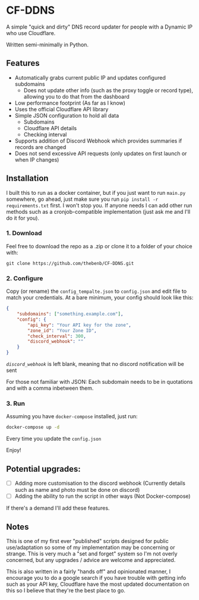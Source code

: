 # CF-DDNS

A simple "quick and dirty" DNS record updater for people with a Dynamic IP who use Cloudflare.

Written semi-minimally in Python.

## Features

-   Automatically grabs current public IP and updates configured subdomains
    -   Does not update other info (such as the proxy toggle or record type), allowing you to do that from the dashboard
-   Low performance footprint (As far as I know)
-   Uses the official Cloudflare API library
-   Simple JSON configuration to hold all data
    -   Subdomains
    -   Cloudflare API details
    -   Checking interval
-   Supports addition of Discord Webhook which provides summaries if records are changed
-   Does not send excessive API requests (only updates on first launch or when IP changes)

## Installation

I built this to run as a docker container, but if you just want to run `main.py` somewhere, go ahead, just make sure you run `pip install -r requirements.txt` first. I won't stop you. If anyone needs I can add other run methods such as a cronjob-compatible implementation (just ask me and I'll do it for you).

### 1. Download

Feel free to download the repo as a .zip or clone it to a folder of your choice with:

```shell
git clone https://github.com/thebenb/CF-DDNS.git
```

### 2. Configure

Copy (or rename) the `config_tempalte.json` to `config.json` and edit file to match your credentials. At a bare minimum, your config should look like this:

```json
{
    "subdomains": ["something.example.com"],
    "config": {
        "api_key": "Your API key for the zone",
        "zone_id": "Your Zone ID",
        "check_interval": 300,
        "discord_webhook": ""
    }
}
```

_`discord_webhook`_ is left blank, meaning that no discord notification will be sent

For those not familiar with JSON: Each subdomain needs to be in quotations and with a comma inbetween them.

### 3. Run

Assuming you have `docker-compose` installed, just run:

```bash
docker-compose up -d
```

Every time you update the `config.json`

Enjoy!

## Potential upgrades:

-   [ ] Adding more customisation to the discord webhook (Currently details such as name and photo must be done on discord)
-   [ ] Adding the ability to run the script in other ways (Not Docker-compose)

If there's a demand I'll add these features.

## Notes

This is one of my first ever "published" scripts designed for public use/adaptation so some of my implementation may be concerning or strange. This is very much a "set and forget" system so I'm not overly concerned, but any upgrades / advice are welcome and appreciated.

This is also written in a fairly "hands off" and opinionated manner, I encourage you to do a google search if you have trouble with getting info such as your API key, Cloudflare have the most updated documentation on this so I believe that they're the best place to go.
